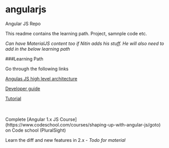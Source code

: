 # angularjs
Angular JS Repo

This readme contains the learning path.
Project, samnple code etc.

*Can have MaterialJS content too if Nitin adds his stuff. He will also need to add in the below learning path*


###Learning Path

Go through the following links


[Angulas JS high level architecture](https://angular.io/docs/ts/latest/guide/architecture.html)

[Developer guide](https://docs.angularjs.org/guide)

[Tutorial](https://docs.angularjs.org/tutorial)



<br>
<br>
Complete [Angular 1.x JS Course](https://www.codeschool.com/courses/shaping-up-with-angular-js/goto) on Code school (PluralSight)


Learn the diff and new features in 2.x - _Todo for material_

